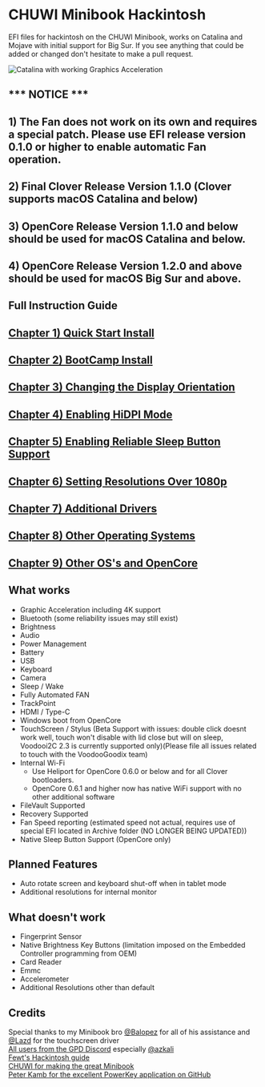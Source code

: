 # CHUWI Minibook Hackintosh

EFI files for hackintosh on the CHUWI Minibook, works on Catalina and Mojave with initial support for Big Sur.
If you see anything that could be added or changed don't hesitate to make a pull request.

![Catalina with working Graphics Acceleration](/images/Catalina.jpeg)

## *** NOTICE ***
## 1) The Fan does not work on its own and requires a special patch. Please use EFI release version 0.1.0 or higher to enable automatic Fan operation. 
## 2) Final Clover Release Version 1.1.0 (Clover supports macOS Catalina and below)
## 3) OpenCore Release Version 1.1.0 and below should be used for macOS Catalina and below. 
## 4) OpenCore Release Version 1.2.0 and above should be used for macOS Big Sur and above.


##
## Full Instruction Guide

## [Chapter 1) Quick Start Install](/1-QuickStart.md)
## [Chapter 2) BootCamp Install](/2-BootCamp.md)
## [Chapter 3) Changing the Display Orientation](/3-Orientation.md)
## [Chapter 4) Enabling HiDPI Mode](/4-HiDPI.md)
## [Chapter 5) Enabling Reliable Sleep Button Support](/5-SleepButton.md)
## [Chapter 6) Setting Resolutions Over 1080p](/6-1080p&up.md)
## [Chapter 7) Additional Drivers](/7-drivers.md)
## [Chapter 8) Other Operating Systems](/8-OtherOS.md)
## [Chapter 9) Other OS's and OpenCore](/9-OtherOS&OC.md)

## What works 

- Graphic Acceleration including 4K support
- Bluetooth (some reliability issues may still exist)
- Brightness
- Audio
- Power Management
- Battery 
- USB
- Keyboard
- Camera
- Sleep / Wake
- Fully Automated FAN
- TrackPoint 
- HDMI / Type-C
- Windows boot from OpenCore
- TouchScreen / Stylus (Beta Support with issues: double click doesnt work well, touch won't disable with lid close but will on sleep, Voodooi2C 2.3 is currently supported only)(Please file all issues related to touch with the VoodooGoodix team)
- Internal Wi-Fi 
    - Use Heliport for OpenCore 0.6.0 or below and for all Clover bootloaders. 
    - OpenCore 0.6.1 and higher now has native WiFi support with no other additional software
- FileVault Supported
- Recovery Supported
- Fan Speed reporting (estimated speed not actual, requires use of special EFI located in Archive folder (NO LONGER BEING UPDATED))
- Native Sleep Button Support (OpenCore only)

## Planned Features

- Auto rotate screen and keyboard shut-off when in tablet mode
- Additional resolutions for internal monitor

## What doesn't work

- Fingerprint Sensor
- Native Brightness Key Buttons (limitation imposed on the Embedded Controller programming from OEM)
- Card Reader
- Emmc
- Accelerometer
- Additional Resolutions other than default


## Credits
Special thanks to my Minibook bro [@Balopez](https://github.com/balopez83/One-Mix-3-Hackintosh) for all of his assistance and [@Lazd](https://github.com/lazd/VoodooI2CGoodix) for the touchscreen driver <br>
[All users from the GPD Discord]() especially [@azkali](https://github.com/Azkali/GPD-P2-MAX-Hackintosh) <br>
[Fewt's Hackintosh guide](https://fewt.gitbook.io/laptopguide/) <br>
[CHUWI for making the great Minibook](https://www.chuwi.com/cn/) <br>
[Peter Kamb for the excellent PowerKey application on GitHub](https://github.com/pkamb/PowerKey) <br>

